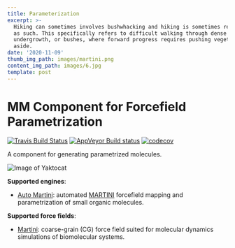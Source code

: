 ```yaml
---
title: Parameterization
excerpt: >-
  Hiking can sometimes involves bushwhacking and hiking is sometimes referred to
  as such. This specifically refers to difficult walking through dense forest,
  undergrowth, or bushes, where forward progress requires pushing vegetation
  aside.
date: '2020-11-09'
thumb_img_path: images/martini.png
content_img_path: images/6.jpg
template: post
---
```

MM Component for Forcefield Parametrization
==============================

[//]: # (Badges)
[![Travis Build Status](https://travis-ci.com/REPLACE_WITH_OWNER_ACCOUNT/mmic_parametrization.svg?branch=master)](https://travis-ci.com/REPLACE_WITH_OWNER_ACCOUNT/mmic_parametrization)
[![AppVeyor Build status](https://ci.appveyor.com/api/projects/status/REPLACE_WITH_APPVEYOR_LINK/branch/master?svg=true)](https://ci.appveyor.com/project/REPLACE_WITH_OWNER_ACCOUNT/mmic_parametrization/branch/master)
[![codecov](https://codecov.io/gh/REPLACE_WITH_OWNER_ACCOUNT/mmic_automartini/branch/master/graph/badge.svg)](https://codecov.io/gh/REPLACE_WITH_OWNER_ACCOUNT/mmic_automartini/branch/master)

A component for generating parametrized molecules.

![Image of Yaktocat](https://github.com/MolSSI/MMIC_parametrization/blob/master/mmic_forcefield/data/ff_component.png?raw=true)

**Supported engines**:
- [Auto Martini](https://github.com/tbereau/auto_martini): automated [MARTINI](http://www.cgmartini.nl) forcefield mapping and parametrization of small organic molecules.

**Supported force fields**:
- [Martini](http://www.cgmartini.nl): coarse-grain (CG) force field suited for molecular dynamics simulations of biomolecular systems.

